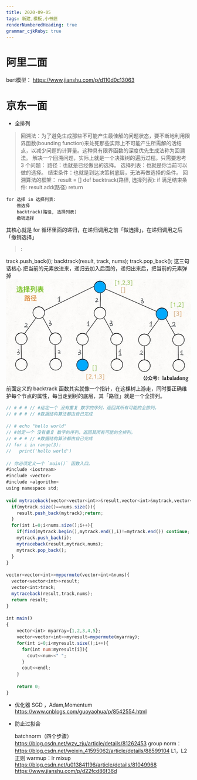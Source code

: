 ```yaml
---
title: 2020-09-05
tags: 新建,模板,小书匠
renderNumberedHeading: true
grammar_cjkRuby: true
---
```



# 阿里二面
bert模型：
https://www.jianshu.com/p/d110d0c13063

 # 京东一面

 -  全排列

> 回溯法：为了避免生成那些不可能产生最佳解的问题状态，要不断地利用限界函数(bounding function)来处死那些实际上不可能产生所需解的活结点，以减少问题的计算量。这种具有限界函数的深度优先生成法称为回溯法。
解决一个回溯问题，实际上就是一个决策树的遍历过程。只需要思考 3 个问题：
	路径：也就是已经做出的选择。
	选择列表：也就是你当前可以做的选择。
	结束条件：也就是到达决策树底层，无法再做选择的条件。
	回溯算法的框架：
result = []
def backtrack(路径, 选择列表):
    if 满足结束条件:
        result.add(路径)
        return

    for 选择 in 选择列表:
        做选择
        backtrack(路径, 选择列表)
        撤销选择
其核心就是 for 循环里面的递归，在递归调用之前「做选择」，在递归调用之后「撤销选择」

> :



track.push_back(i);
backtrack(result, track, nums);
track.pop_back();
这三句话核心
把当前的元素放进来，递归去加入后面的，递归出来后，把当前的元素弹掉
![enter description here](./images/1599312603142.png)
前面定义的 backtrack 函数其实就像一个指针，在这棵树上游走，同时要正确维护每个节点的属性，每当走到树的底层，其「路径」就是一个全排列。

``` javascript
// # # # // #给定一个 没有重复 数字的序列，返回其所有可能的全排列。
// # # # // #数据结构算法都由自己完成

// # echo "hello world"
// #给定一个 没有重复 数字的序列，返回其所有可能的全排列。
// # # # // #数据结构算法都由自己完成
// for i in range(3):
//   print('hello world')

// 你必须定义一个 `main()` 函数入口。
#include <iostream>
#include <vector>
#include <algorithm>
using namespace std;

void mytraceback(vector<vector<int>>&result,vector<int>&mytrack,vector<int>&nums){
  if(mytrack.size()==nums.size()){
    result.push_back(mytrack);return;
  }
  for(int i=0;i<nums.size();i++){
    if(find(mytrack.begin(),mytrack.end(),i)!=mytrack.end()) continue;
    mytrack.push_back(i);
    mytraceback(result,mytrack,nums);
    mytrack.pop_back();
  }
}

vector<vector<int>>mypermute(vector<int>&nums){
  vector<vector<int>>result;
  vector<int>track;
  mytraceback(result,track,nums);
  return result;
}
 
int main()
{      
    vector<int> myarray={1,2,3,4,5};
    vector<vector<int>>myresult=mypermute(myarray);
    for(int i=0;i<myresult.size();i++){
      for(int num:myresult[i]){
        cout<<num<<" ";
      }
      cout<<endl;
    }
   
    return 0;
}
```

 - 优化器
	SGD ，Adam,Momentum
	https://www.cnblogs.com/guoyaohua/p/8542554.html


 - 防止过拟合
   
	batchnorm（四个步骤）https://blog.csdn.net/wzy_zju/article/details/81262453
	group norm：https://blog.csdn.net/weixin_41595062/article/details/88599104
	L1，L2正则 
	warmup：lr
	mixup
	https://blog.csdn.net/u013841196/article/details/81049968
	https://www.jianshu.com/p/d22fcd86f36d


